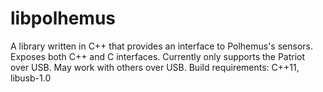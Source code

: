 # libpolhemus

A library written in C++ that provides an interface to Polhemus's sensors.
Exposes both C++ and C interfaces.
Currently only supports the Patriot over USB. May work with others over USB.
Build requirements: C++11, libusb-1.0
